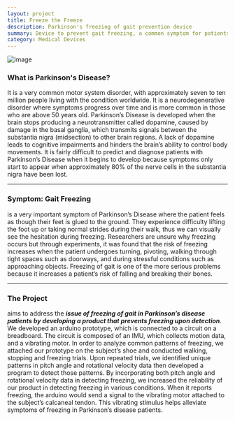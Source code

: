 ```yaml
---
layout: project
title: Freeze the Freeze
description: Parkinson's freezing of gait prevention device
summary: Device to prevent gait freezing, a common symptom for patients with Parkinson's Disease
category: Medical Devices
---
```

![image](/personal-site/assets/images/gait.png)

### What is Parkinson's Disease?
It is a very common motor system disorder, with approximately seven to ten million people living with the condition worldwide. It is a neurodegenerative disorder where symptoms progress over time and is more common in those who are above 50 years old. Parkinson’s Disease is developed when the brain stops producing a neurotransmitter called dopamine, caused by damage in the basal ganglia, which transmits signals between the substantia nigra (midsection) to other brain regions. A lack of dopamine leads to cognitive impairments and hinders the brain’s ability to control body movements. It is fairly difficult to predict and diagnose patients with Parkinson’s Disease when it begins to develop because symptoms only start to appear when approximately 80% of the nerve cells in the substantia nigra have been lost.

---

### Symptom: Gait Freezing
is a very important symptom of Parkinson’s Disease where the patient feels as though their feet is glued to the ground. They experience difficulty lifting the foot up or taking normal strides during their walk, thus we can visually see the hesitation during freezing. Researchers are unsure why freezing occurs but through experiments, it was found that the risk of freezing increases when the patient undergoes turning, pivoting, walking through tight spaces such as doorways, and during stressful conditions such as approaching objects. Freezing of gait is one of the more serious problems because it increases a patient’s risk of falling and breaking their bones.

---

### The Project
aims to address the ***issue of freezing of gait in Parkinson’s disease patients by developing a product that prevents freezing upon detection***. We developed an arduino prototype, which is connected to a circuit on a breadboard. The circuit is composed of an IMU, which collects motion data, and a vibrating motor. In order to analyze common patterns of freezing, we attached our prototype on the subject’s shoe and conducted walking, stopping and freezing trials. Upon repeated trials, we identified unique patterns in pitch angle and rotational velocity data then developed a program to detect those patterns. By incorporating both pitch angle and rotational velocity data in detecting freezing, we increased the reliability of our product in detecting freezing in various conditions. When it reports freezing, the arduino would send a signal to the vibrating motor attached to the subject’s calcaneal tendon. This vibrating stimulus helps alleviate symptoms of freezing in Parkinson’s disease patients.

